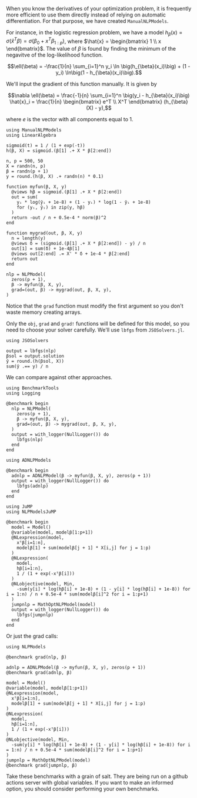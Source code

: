 <!--This file was generated, do not modify it.-->
When you know the derivatives of your optimization problem, it is frequently more efficient to use them directly instead of relying on automatic differentiation.
For that purpose, we have created `ManualNLPModels`.

For instance, in the logistic regression problem, we have a model
$h_{\beta}(x) = \sigma(\hat{x}^T \beta) = \sigma(\beta_0 + x^T\beta_{1:p})$,
where
$\hat{x} = \begin{bmatrix} 1 \\ x \end{bmatrix}$.
The value of $\beta$ is found by finding the minimum of the negavitve of the log-likelihood function.

$$\ell(\beta) = -\frac{1}{n} \sum_{i=1}^n y_i \ln \big(h_{\beta}(x_i)\big) + (1 - y_i) \ln\big(1 - h_{\beta}(x_i)\big).$$

We'll input the gradient of this function manually. It is given by

$$\nabla \ell(\beta) = \frac{-1}{n} \sum_{i=1}^n \big(y_i - h_{\beta}(x_i)\big) \hat{x}_i = \frac{1}{n} \begin{bmatrix} e^T \\ X^T \end{bmatrix} (h_{\beta}(X) - y),$$

where $e$ is the vector with all components equal to 1.

```julia:ex1
using ManualNLPModels
using LinearAlgebra

sigmoid(t) = 1 / (1 + exp(-t))
h(β, X) = sigmoid.(β[1] .+ X * β[2:end])

n, p = 500, 50
X = randn(n, p)
β = randn(p + 1)
y = round.(h(β, X) .+ randn(n) * 0.1)

function myfun(β, X, y)
  @views hβ = sigmoid.(β[1] .+ X * β[2:end])
  out = sum(
    yᵢ * log(ŷᵢ + 1e-8) + (1 - yᵢ) * log(1 - ŷᵢ + 1e-8)
    for (yᵢ, ŷᵢ) in zip(y, hβ)
  )
  return -out / n + 0.5e-4 * norm(β)^2
end

function mygrad(out, β, X, y)
  n = length(y)
  @views δ = (sigmoid.(β[1] .+ X * β[2:end]) - y) / n
  out[1] = sum(δ) + 1e-4β[1]
  @views out[2:end] .= X' * δ + 1e-4 * β[2:end]
  return out
end

nlp = NLPModel(
  zeros(p + 1),
  β -> myfun(β, X, y),
  grad=(out, β) -> mygrad(out, β, X, y),
)
```

Notice that the `grad` function must modify the first argument so you don't waste memory creating arrays.

Only the `obj`, `grad` and `grad!` functions will be defined for this model, so you need to choose your solver carefully.
We'll use `lbfgs` from `JSOSolvers.jl`.

```julia:ex2
using JSOSolvers

output = lbfgs(nlp)
βsol = output.solution
ŷ = round.(h(βsol, X))
sum(ŷ .== y) / n
```

We can compare against other approaches.

```julia:ex3
using BenchmarkTools
using Logging

@benchmark begin
  nlp = NLPModel(
    zeros(p + 1),
    β -> myfun(β, X, y),
    grad=(out, β) -> mygrad(out, β, X, y),
  )
  output = with_logger(NullLogger()) do
    lbfgs(nlp)
  end
end
```

```julia:ex4
using ADNLPModels

@benchmark begin
  adnlp = ADNLPModel(β -> myfun(β, X, y), zeros(p + 1))
  output = with_logger(NullLogger()) do
    lbfgs(adnlp)
  end
end
```

```julia:ex5
using JuMP
using NLPModelsJuMP

@benchmark begin
  model = Model()
  @variable(model, modelβ[1:p+1])
  @NLexpression(model,
    xᵀβ[i=1:n],
    modelβ[1] + sum(modelβ[j + 1] * X[i,j] for j = 1:p)
  )
  @NLexpression(
    model,
    hβ[i=1:n],
    1 / (1 + exp(-xᵀβ[i]))
  )
  @NLobjective(model, Min,
    -sum(y[i] * log(hβ[i] + 1e-8) + (1 - y[i] * log(hβ[i] + 1e-8)) for i = 1:n) / n + 0.5e-4 * sum(modelβ[i]^2 for i = 1:p+1)
  )
  jumpnlp = MathOptNLPModel(model)
  output = with_logger(NullLogger()) do
    lbfgs(jumpnlp)
  end
end
```

Or just the grad calls:

```julia:ex6
using NLPModels

@benchmark grad(nlp, β)
```

```julia:ex7
adnlp = ADNLPModel(β -> myfun(β, X, y), zeros(p + 1))
@benchmark grad(adnlp, β)
```

```julia:ex8
model = Model()
@variable(model, modelβ[1:p+1])
@NLexpression(model,
  xᵀβ[i=1:n],
  modelβ[1] + sum(modelβ[j + 1] * X[i,j] for j = 1:p)
)
@NLexpression(
  model,
  hβ[i=1:n],
  1 / (1 + exp(-xᵀβ[i]))
)
@NLobjective(model, Min,
  -sum(y[i] * log(hβ[i] + 1e-8) + (1 - y[i] * log(hβ[i] + 1e-8)) for i = 1:n) / n + 0.5e-4 * sum(modelβ[i]^2 for i = 1:p+1)
)
jumpnlp = MathOptNLPModel(model)
@benchmark grad(jumpnlp, β)
```

Take these benchmarks with a grain of salt. They are being run on a github actions server with global variables.
If you want to make an informed option, you should consider performing your own benchmarks.

